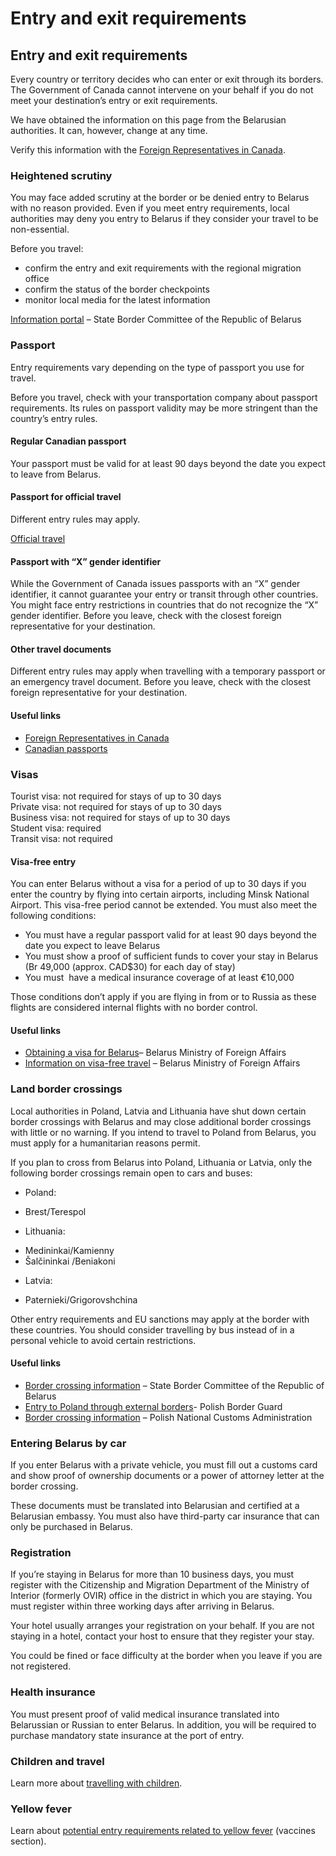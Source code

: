 # Entry and exit requirements

## Entry and exit requirements

Every country or territory decides who can enter or exit through its borders. The Government of Canada cannot intervene on your behalf if you do not meet your destination’s entry or exit requirements.

We have obtained the information on this page from the Belarusian authorities. It can, however, change at any time.

Verify this information with the [Foreign Representatives in Canada](https://www.international.gc.ca/protocol-protocole/reps.aspx?lang=eng).

### Heightened scrutiny

You may face added scrutiny at the border or be denied entry to Belarus with no reason provided. Even if you meet entry requirements, local authorities may deny you entry to Belarus if they consider your travel to be non-essential.

Before you travel:

* confirm the entry and exit requirements with the regional migration office
* confirm the status of the border checkpoints
* monitor local media for the latest information

[Information portal](https://gpk.gov.by/en/) – State Border Committee of the Republic of Belarus

### Passport

Entry requirements vary depending on the type of passport you use for travel.

Before you travel, check with your transportation company about passport requirements. Its rules on passport validity may be more stringent than the country’s entry rules.

#### Regular Canadian passport

Your passport must be valid for at least 90 days beyond the date you expect to leave from Belarus.

#### Passport for official travel

Different entry rules may apply.

[Official travel](https://www.canada.ca/en/immigration-refugees-citizenship/services/canadian-passports/official-travel.html)

#### Passport with “X” gender identifier

While the Government of Canada issues passports with an “X” gender identifier, it cannot guarantee your entry or transit through other countries. You might face entry restrictions in countries that do not recognize the “X” gender identifier. Before you leave, check with the closest foreign representative for your destination.

#### Other travel documents

Different entry rules may apply when travelling with a temporary passport or an emergency travel document. Before you leave, check with the closest foreign representative for your destination.

#### Useful links

* [Foreign Representatives in Canada](https://www.international.gc.ca/protocol-protocole/reps.aspx?lang=eng)
* [Canadian passports](http://www.canada.ca/passport)

### Visas

Tourist visa: not required for stays of up to 30 days  
Private visa: not required for stays of up to 30 days  
Business visa: not required for stays of up to 30 days  
Student visa: required  
Transit visa: not required

#### Visa-free entry

You can enter Belarus without a visa for a period of up to 30 days if you enter the country by flying into certain airports, including Minsk National Airport. This visa-free period cannot be extended. You must also meet the following conditions:

* You must have a regular passport valid for at least 90 days beyond the date you expect to leave Belarus
* You must show a proof of sufficient funds to cover your stay in Belarus (Br 49,000 (approx. CAD$30) for each day of stay)
* You must  have a medical insurance coverage of at least €10,000

Those conditions don’t apply if you are flying in from or to Russia as these flights are considered internal flights with no border control.

#### Useful links

* [Obtaining a visa for Belarus](https://mfa.gov.by/en/visa/oformlenie/)– Belarus Ministry of Foreign Affairs
* [Information on visa-free travel](https://mfa.gov.by/en/visa/freemove/airport/) – Belarus Ministry of Foreign Affairs

### Land border crossings

Local authorities in Poland, Latvia and Lithuania have shut down certain border crossings with Belarus and may close additional border crossings with little or no warning. If you intend to travel to Poland from Belarus, you must apply for a humanitarian reasons permit.

If you plan to cross from Belarus into Poland, Lithuania or Latvia, only the following border crossings remain open to cars and buses:

* Poland:

+ Brest/Terespol

* Lithuania:

+ Medininkai/Kamienny
+ Šalčininkai /Beniakoni

* Latvia:

+ Paternieki/Grigorovshchina

Other entry requirements and EU sanctions may apply at the border with these countries. You should consider travelling by bus instead of in a personal vehicle to avoid certain restrictions.

#### Useful links

* [Border crossing information](https://gpk.gov.by/en/) – State Border Committee of the Republic of Belarus
* [Entry to Poland through external borders](https://www.strazgraniczna.pl/pl/cudzoziemcy/obowiazujace-ograniczenia)- Polish Border Guard
* [Border crossing information](https://granica.gov.pl/?v=en) – Polish National Customs Administration



### Entering Belarus by car

If you enter Belarus with a private vehicle, you must fill out a customs card and show proof of ownership documents or a power of attorney letter at the border crossing.

These documents must be translated into Belarusian and certified at a Belarusian embassy. You must also have third-party car insurance that can only be purchased in Belarus.

### Registration

If you’re staying in Belarus for more than 10 business days, you must register with the Citizenship and Migration Department of the Ministry of Interior (formerly OVIR) office in the district in which you are staying. You must register within three working days after arriving in Belarus.

Your hotel usually arranges your registration on your behalf. If you are not staying in a hotel, contact your host to ensure that they register your stay.

You could be fined or face difficulty at the border when you leave if you are not registered.

### Health insurance

You must present proof of valid medical insurance translated into Belarussian or Russian to enter Belarus. In addition, you will be required to purchase mandatory state insurance at the port of entry.

### Children and travel

Learn more about [travelling with children](http://travel.gc.ca/travelling/children).

### Yellow fever

Learn about [potential entry requirements related to yellow fever](#health) (vaccines section).